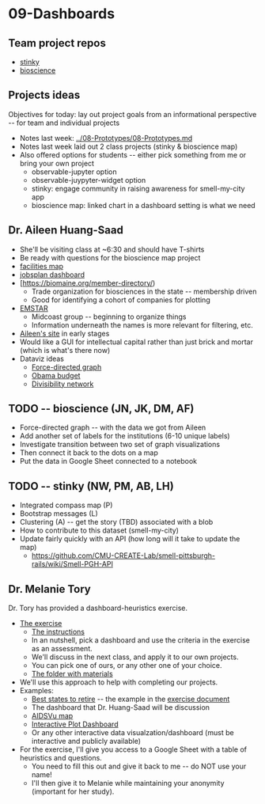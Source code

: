 # 09-Dashboards

## Team project repos

* [stinky](https://github.com/cs7290/stinky)
* [bioscience](https://github.com/cs7290/bioscience)

## Projects ideas

Objectives for today: lay out project goals from an informational perspective -- for team and individual projects

* Notes last week: [../08-Prototypes/08-Prototypes.md](../08-Prototypes/08-Prototypes.md)
* Notes last week laid out 2 class projects (stinky & bioscience map)
* Also offered options for students -- either pick something from me or bring your own project
  * observable-jupyter option
  * observable-juypyter-widget option
  * stinky: engage community in raising awareness for smell-my-city app
  * bioscience map: linked chart in a dashboard setting is what we need

## Dr. Aileen Huang-Saad

* She'll be visiting class at ~6:30 and should have T-shirts
* Be ready with questions for the bioscience map project
* [facilities map](https://gmri.org/projects/facilities-resource-map)
* [jobsplan dashboard](https://maine.gov/jobsplan/dashboard)
* [https://biomaine.org/member-directory/)
  * Trade organization for biosciences in the state -- membership driven
  * Good for identifying a cohort of companies for plotting
* [EMSTAR](https://www.lifesciencesmaine.com/about)
  * Midcoast group -- beginning to organize things
  * Information underneath the names is more relevant for filtering, etc.
* [Aileen's site](https://teel.sites.northeastern.edu/life-sciences-in-maine/) in early stages
* Would like a GUI for intellectual capital rather than just brick and mortar (which is what's there now)
* Dataviz ideas
  * [Force-directed graph](https://observablehq.com/@d3/force-directed-graph?collection=@d3/d3-drag)
  * [Obama budget](https://archive.nytimes.com/www.nytimes.com/interactive/2012/02/13/us/politics/2013-budget-proposal-graphic.html)
  * [Divisibility network](https://observablehq.com/@mbostock/divisibility-network)

## TODO -- bioscience (JN, JK, DM, AF)

* Force-directed graph -- with the data we got from Aileen
* Add another set of labels for the institutions (6-10 unique labels)
* Investigate transition between two set of graph visualizations
* Then connect it back to the dots on a map
* Put the data in Google Sheet connected to a notebook

## TODO -- stinky (NW, PM, AB, LH)

* Integrated compass map (P)
* Bootstrap messages (L)
* Clustering (A) -- get the story (TBD) associated with a blob
* How to contribute to this dataset (smell-my-city)
* Update fairly quickly with an API (how long will it take to update the map)
  * https://github.com/CMU-CREATE-Lab/smell-pittsburgh-rails/wiki/Smell-PGH-API

## Dr. Melanie Tory

Dr. Tory has provided a dashboard-heuristics exercise.

* [The exercise](https://docs.google.com/spreadsheets/d/1J-bpJZxrBxGE670K72qZw8fAMev_SdMcZcgEqYHttN8)
  * [The instructions](Class%20exercise.pdf)
  * In an nutshell, pick a dashboard and use the criteria in the exercise as an assessment.
  * We'll discuss in the next class, and apply it to our own projects.
  * You can pick one of ours, or any other one of your choice.
  * [The folder with materials](https://drive.google.com/drive/u/3/folders/1kOMGuX7Rg97CRh73gozl80rqQXtvT_pm)
* We'll use this approach to help with completing our projects.
* Examples:
  * [Best states to retire](https://public.tableau.com/app/profile/sam.epley/viz/BestStatestoRetireintheUnitedStates/BestStatestoRetireintheUnitedStates) -- the example in the [exercise document](Class%20exercise.pdf)
  * The dashboard that Dr. Huang-Saad will be discussion
  * [AIDSVu map](https://map.aidsvu.org/map)
  * [Interactive Plot Dashboard](https://observablehq.com/@ambassadors/interactive-plot-dashboard)
  * Or any other interactive data visualzation/dashboard (must be interactive and publicly available)
* For the exercise, I'll give you access to a Google Sheet with a table of heuristics and questions.
  * You need to fill this out and give it back to me -- do NOT use your name!
  * I'll then give it to Melanie while maintaining your anonymity (important for her study).
